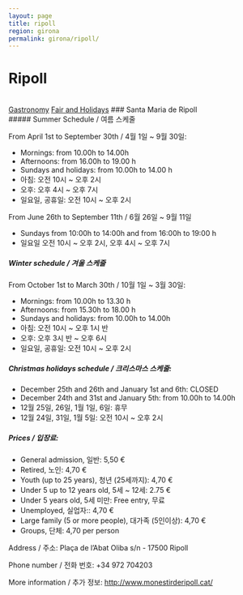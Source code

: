 ```yaml
---
layout: page
title: ripoll
region: girona
permalink: girona/ripoll/
---
```


# Ripoll
<br>
<a class="btn btn-info" href={{ "gastronomy" }} role="button">Gastronomy</a>
<a class="btn btn-info" href={{ "fair_and_holiday" }} role="button">Fair and Holidays</a>
### Santa Maria de Ripoll
<br>
##### Summer Schedule / 여름 스케줄

From April 1st to September 30th / 4월 1일 ~ 9월 30일:
* Mornings: from 10.00h to 14.00h
* Afternoons: from 16.00h to 19.00 h
* Sundays and holidays: from 10.00h to 14.00 h
* 아침: 오전 10시 ~ 오후 2시
* 오후: 오후 4시 ~ 오후 7시
* 일요일, 공휴일: 오전 10시 ~ 오후 2시

From June 26th to September 11th / 6월 26일 ~ 9월 11일
* Sundays from 10:00h to 14:00h and from 16:00h to 19:00 h
* 일요일 오전 10시 ~ 오후 2시, 오후 4시 ~ 오후 7시

##### Winter schedule / 겨울 스케줄

From October 1st to March 30th / 10월 1일 ~ 3월 30일:
* Mornings: from 10.00h to 13.30 h
* Afternoons: from 15.30h to 18.00 h
* Sundays and holidays: from 10.00h to 14.00h
* 아침: 오전 10시 ~ 오후 1시 반
* 오후: 오후 3시 반 ~ 오후 6시
* 일요일, 공휴일: 오전 10시 ~ 오후 2시

##### Christmas holidays schedule / 크리스마스 스케줄:

* December 25th and 26th and January 1st and 6th: CLOSED
* December 24th and 31st and January 5th: from 10.00h to 14.00h
* 12월 25일, 26일, 1월 1일, 6일: 휴무
* 12월 24일, 31일, 1월 5일: 오전 10시 ~ 오후 2시

##### Prices / 입장료:

* General admission, 일반: 5,50 €
* Retired, 노인: 4,70 €
* Youth (up to 25 years), 청년 (25세까지): 4,70 €
* Under 5 up to 12 years old, 5세 ~ 12세: 2.75 €
* Under 5 years old, 5세 미만: Free entry, 무료
* Unemployed, 실업자:: 4,70 €
* Large family (5 or more people), 대가족 (5인이상): 4,70 €
* Groups, 단체: 4,70 per person

Address / 주소: Plaça de l’Abat Oliba s/n - 17500 Ripoll

Phone number / 전화 번호: +34 972 704203

More information / 추가 정보: <http://www.monestirderipoll.cat/>

​
